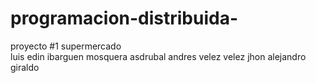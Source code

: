 # programacion-distribuida-
proyecto #1 supermercado 
<br>
luis edin ibarguen mosquera 
asdrubal andres velez velez 
jhon alejandro giraldo 
